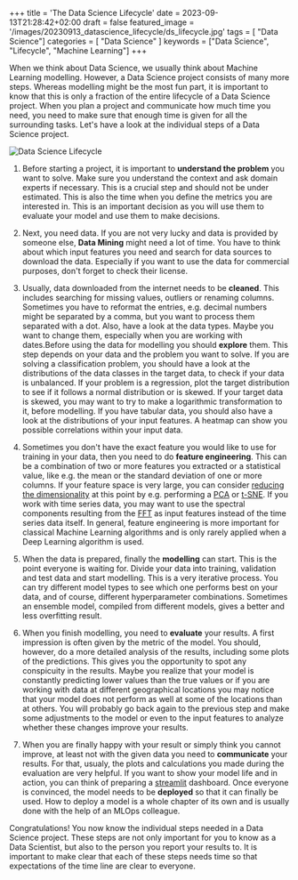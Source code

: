 +++
title = 'The Data Science Lifecycle'
date = 2023-09-13T21:28:42+02:00
draft = false
featured_image = '/images/20230913_datascience_lifecycle/ds_lifecycle.jpg'
tags = [ "Data Science"]
categories = [ "Data Science" ]
keywords = ["Data Science", "Lifecycle", "Machine Learning"]
+++

When we think about Data Science, we usually think about Machine Learning modelling. However, a Data Science project consists of many more steps. Whereas modelling might be the most fun part, it is important to know that this is only a fraction of the entire lifecycle of a Data Science project. When you plan a project and communicate how much time you need, you need to make sure that enough time is given for all the surrounding tasks. Let's have a look at the individual steps of a Data Science project.

![Data Science Lifecycle](/images/20230913_datascience_lifecycle/ds_lifecycle.jpg)

1. Before starting a project, it is important to **understand the problem** you want to solve. Make sure you understand the context and ask domain experts if necessary. This is a crucial step and should not be under estimated. This is also the time when you define the metrics you are interested in. This is an important decision as you will use them to evaluate your model and use them to make decisions.

2. Next, you need data. If you are not very lucky and data is provided by someone else, **Data Mining** might need a lot of time. You have to think about which input features you need and search for data sources to download the data. Especially if you want to use the data for commercial purposes, don't forget to check their license.

3. Usually, data downloaded from the internet needs to be **cleaned**. This includes searching for missing values, outliers or renaming columns. Sometimes you have to reformat the entries, e.g. decimal numbers might be separated by a comma, but you want to process them separated with a dot. Also, have a look at the data types. Maybe you want to change them, especially when you are working with dates.Before using the data for modelling you should **explore** them. This step depends on your data and the problem you want to solve. If you are solving a classification problem, you should have a look at the distributions of the data classes in the target data, to check if your data is unbalanced. If your problem is a regression, plot the target distribution to see if it follows a normal distribution or is skewed. If your target data is skewed, you may want to try to make a logarithmic transformation to it, before modelling. If you have tabular data, you should also have a look at the distributions of your input features. A heatmap can show you possible correlations within your input data.

4. Sometimes you don't have the exact feature you would like to use for training in your data, then you need to do **feature engineering**. This can be a combination of two or more features you extracted or a statistical value, like e.g. the mean or the standard deviation of one or more columns. If your feature space is very large, you can consider [reducing the dimensionality](https://en.wikipedia.org/wiki/Dimensionality_reduction#:~:text=Dimensionality%20reduction%2C%20or%20dimension%20reduction,close%20to%20its%20intrinsic%20dimension.) at this point by e.g. performing a [PCA](https://en.wikipedia.org/wiki/Principal_component_analysis) or [t-SNE](https://en.wikipedia.org/wiki/T-distributed_stochastic_neighbor_embedding). If you work with time series data, you may want to use the spectral components resulting from the [FFT](https://en.wikipedia.org/wiki/Fast_Fourier_transform) as input features instead of the time series data itself. In general, feature engineering is more important for classical Machine Learning algorithms and is only rarely applied when a Deep Learning algorithm is used.

5. When the data is prepared, finally the **modelling** can start. This is the point everyone is waiting for. Divide your data into training, validation and test data and start modelling. This is a very iterative process. You can try different model types to see which one performs best on your data, and of course, different hyperparameter combinations. Sometimes an ensemble model, compiled from different models, gives a better and less overfitting result. 

6. When you finish modelling, you need to **evaluate** your results. A first impression is often given by the metric of the model. You should, however, do a more detailed analysis of the results, including some plots of the predictions. This gives you the opportunity to spot any conspicuity in the results. Maybe you realize that your model is constantly predicting lower values than the true values or if you are working with data at different geographical locations you may notice that your model does not perform as well at some of the locations than at others. You will probably go back again to the previous step and make some adjustments to the model or even to the input features to analyze whether these changes improve your results.

7. When you are finally happy with your result or simply think you cannot improve, at least not with the given data you need to **communicate** your results. For that, usualy, the plots and calculations you made during the evaluation are very helpful. If you want to show your model life and in action, you can think of preparing a [streamlit](https://streamlit.io/) dashboard. Once everyone is convinced, the model needs to be **deployed** so that it can finally be used. How to deploy a model is a whole chapter of its own and is usually done with the help of an MLOps colleague.

Congratulations! You now know the individual steps needed in a Data Science project. These steps are not only important for you to know as a Data Scientist, but also to the person you report your results to. It is important to make clear that each of these steps needs time so that expectations of the time line are clear to everyone. 



